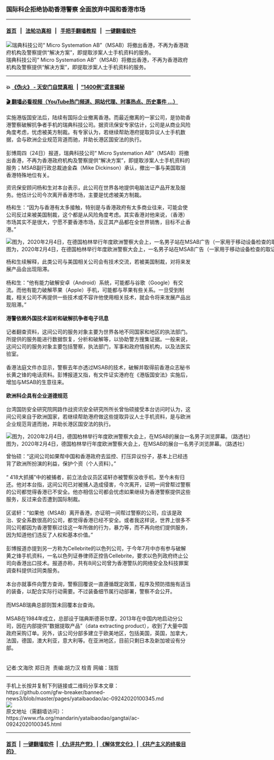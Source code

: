 ### 国际科企拒绝协助香港警察 全面放弃中国和香港市场
------------------------

#### [首页](https://github.com/gfw-breaker/banned-news3/blob/master/README.md) &nbsp;&nbsp;|&nbsp;&nbsp; [法轮功真相](https://github.com/begood0513/basic/blob/master/README.md)  &nbsp;&nbsp;|&nbsp;&nbsp; [手把手翻墙教程](https://github.com/gfw-breaker/guides/wiki)  &nbsp;&nbsp;|&nbsp;&nbsp; [一键翻墙软件](https://github.com/gfw-breaker/nogfw/blob/master/README.md)  



<div id="headerimg">
 <img alt="瑞典科技公司“ Micro Systemation AB”（MSAB）将撤出香港，不再为香港政府机构及警察提供“解决方案”，即提取涉案人士手机资料的服务。" src="https://www.rfa.org/mandarin/yataibaodao/gangtai/ac-09242020100345.html/MSAB_mand.jpg/@@images/a122d1cc-0cf3-4b49-ad09-7c29d5ac1379.jpeg" title="瑞典科技公司“ Micro Systemation AB”（MSAB）将撤出香港，不再为香港政府机构及警察提供“解决方案”，即提取涉案人士手机资料的服务。"/>
 <div id="headerimgcontents">
  <div id="headerimgcaption">
   <span>
    瑞典科技公司“ Micro Systemation AB”（MSAB）将撤出香港，不再为香港政府机构及警察提供“解决方案”，即提取涉案人士手机资料的服务。
   </span>
   <!-- zoomattribute -->
  </div>
  <!-- headerimgcaption -->
 </div>
 <!-- headerimagecontents -->
</div>

<hr/>


#### 💥 [《伪火》 - 天安门自焚真相 ](http://158.247.195.190:10000/videos/blog/weihuo.html)&nbsp; |&nbsp; [“1400例”谎言揭秘  ](http://158.247.195.190:10000/videos/blog/jiexi1400.html)

#### [ 🎬  翻墙必看视频（YouTube热门频道、网站代理、时事热点、历史事件 ...）](https://github.com/gfw-breaker/links/blob/master/banned.md)

<div id="storytext">
 <div>
  <div class="slot_header">
  </div>
 </div>
 <p>
 </p>
 <p>
  实施港版国安法后，陆续有国际企业撤离香港。而最近撤离的一家公司，是协助香港警察破解抗争者手机的瑞典科技公司。据资讯保安专家估计，公司是从商业风险角度考虑，忧虑被美方制裁。有专家认为，若继续帮助港府提取异议人士手机数据，会与欧洲企业规范背道而驰，并助长港区国安法的执行。
  <br/>
  <br/>
  彭博周四（24日）报道，瑞典科技公司“ Micro Systemation AB”（MSAB）将撤出香港，不再为香港政府机构及警察提供“解决方案”，即提取涉案人士手机资料的服务；MSAB副行政总裁迪金森（Mike Dickinson）承认，撤出一事与美国取消香港特殊地位有关。
 </p>
 <p>
 </p>
 <p>
 </p>
 <p>
  资讯保安顾问杨和生对本台表示，此公司在世界各地提供电脑法证产品开发及服务。他估计公司今次离开香港市场，主要是忧虑被美方制裁。
 </p>
 <p>
  杨和生：“因为与香港有太多接触，特别是与香港政府有太多商业往来，可能会使公司反过来被美国制裁，这个都是从风险角度考虑。其实香港对他来说，（香港）市场其实不是很大，宁愿不要香港市场，反正其产品都在全世界销售，目标不止香港。”
 </p>
 <p>
 </p>
 <p>
  <div class="image-inline captioned" style="width:1500px;">
   <div style="width:1500px;">
    <img alt="图为，2020年2月4日，在德国柏林举行年度欧洲警察大会上，一名男子站在MSAB广告（一家用于移动设备检查的取证技术的公司）的面前。（路透社）" src="https://www.rfa.org/mandarin/yataibaodao/gangtai/ac-09242020100345.html/2020-02-04T100935Z_1810728933_RC2MTE9K98NQ_RTRMADP_3_GERMANY-POLITICS-POLICE.jpg" title="图为，2020年2月4日，在德国柏林举行年度欧洲警察大会上，一名男子站在MSAB广告（一家用于移动设备检查的取证技术的公司）的面前。（路透社）"/>
   </div>
   <div class="image-caption">
    <span style="width:1500px;">
     图为，2020年2月4日，在德国柏林举行年度欧洲警察大会上，一名男子站在MSAB广告（一家用于移动设备检查的取证技术的公司）的面前。（路透社）
    </span>
    <span class="copyright">
    </span>
   </div>
  </div>
 </p>
 <p>
  杨和生续解释，此类公司与美国相关公司会有技术交流，若被美国制裁，对将来发展产品会出现阻滞。
  <br/>
  <br/>
  杨和生：“他有能力破解安卓（Android）系统，可能都与谷歌（Google）有交流。而他有能力破解苹果（Apple）手机，可能都与苹果有些关系。一旦受到制裁，相关公司不再提供一些技术或不容许他使用相关技术，就会令将来发展产品出现阻滞。”
  <br/>
  <br/>
  <b>
   港警依赖外国技术监听和破解抗争者电子讯息
  </b>
  <br/>
  <br/>
  记者翻查资料，这间公司的服务对象主要为世界各地不同国家和地区的执法部门。所提供的服务能进行数据恢复，分析和破解等，以协助警方搜集证据。一般来说，这间公司的服务对象主要包括警察，执法部门，军事和政府情报机构，以及法医实验室。
  <br/>
  <br/>
  香港法庭文件亦显示，警察去年亦透过MSAB的技术，破解并取得前香港众志秘书长黄之锋的电话资料。彭博报道又指，有文件证实港府在《港版国安法》实施后，增加与MSAB的生意往来。
  <br/>
  <br/>
  <b>
   欧洲科企具有企业道德规范
  </b>
  <br/>
  <br/>
  台湾国防安全研究院网路作战资讯安全研究所所长曾怡硕接受本台访问时认为，这间公司来自于欧洲国家，若继续帮助港府做这些提取异议人士手机资料，是与欧洲企业规范背道而驰，并助长港区国安法的执行。
 </p>
 <p>
 </p>
 <p>
  <div class="image-inline captioned" style="width:1500px;">
   <div style="width:1500px;">
    <img alt="图为，2020年2月4日，德国柏林举行年度欧洲警察大会上，在MSAB的展台一名男子浏览屏幕。（路透社）" src="https://www.rfa.org/mandarin/yataibaodao/gangtai/ac-09242020100345.html/2020-02-04T100946Z_1441243834_RC2MTE91N0MB_RTRMADP_3_GERMANY-POLITICS-POLICE.jpg" title="图为，2020年2月4日，德国柏林举行年度欧洲警察大会上，在MSAB的展台一名男子浏览屏幕。（路透社）"/>
   </div>
   <div class="image-caption">
    <span style="width:1500px;">
     图为，2020年2月4日，德国柏林举行年度欧洲警察大会上，在MSAB的展台一名男子浏览屏幕。（路透社）
    </span>
    <span class="copyright">
    </span>
   </div>
  </div>
 </p>
 <p>
  曾怡硕：“这间公司如果帮中国和香港政府去监控、打压异议份子，基本上已经违背了欧洲所扮演的利益，保护个资（个人资料）。”
  <br/>
  <br/>
  “ 418大抓捕”中的被捕者，前立法会议员区诺轩亦被警察没收手机，至今未有归还。他对本台指，这间公司已对被捕人造成侵害，今次离开，证明一间曾帮过警察的公司都觉得香港已不安全。他亦相信公司都会忧虑如果继续为香港警察提供这些服务，反过来会否遭到国际制裁。
  <br/>
  <br/>
  区诺轩：“如果他（MSAB）离开香港，亦证明一间帮过警察的公司，应该是政治、安全系数很高的公司，都觉得香港已经不安全。或者我这样说，世界上很多不同公司都因为香港警察过往这一年所做的行为，暴力等，而不再向他们提供服务，因为知道他们违反了人权和基本价值。”
  <br/>
  <br/>
  彭博报道亦提到另一方称为Cellebrite的以色列公司，于今年7月中亦有参与破解黄之锋手机资料，一名以色列证券律师正控告Cellebrite，要求以色列政府终止公司向香港出口技术。报道亦称，共有8间公司曾为香港警队的网络安全及科技罪案调查科提供过同类服务。
  <br/>
  <br/>
  本台亦就事件向警方查询，警察回覆说一直遵循既定政策，程序及预防措施有适当的装备，以配合实际行动需要。不过装备细节属行动部署，警察不会公开。
  <br/>
  <br/>
  而MSAB瑞典总部则暂未回覆本台查询。
  <br/>
  <br/>
  MSAB在1984年成立，总部设于瑞典斯德哥尔摩，2013年在中国内地启动分公司，因在内部提供“数据提取产品”（data extracting product），收到了大量中国政府采购订单。另外，该公司分部多建立于欧美地区，包括美国，英国，加拿大，法国，德国，澳大利亚，意大利等。在亚洲地区，目前只剩日本及新加坡设有分部。
  <br/>
  <br/>
  <br/>
  记者:文海欣 郑日尧  责编:胡力汉 梒青 网编：瑞哲
 </p>
</div>

<hr/>
手机上长按并复制下列链接或二维码分享本文章：<br/>
https://github.com/gfw-breaker/banned-news3/blob/master/pages/yataibaodao/ac-09242020100345.md <br/>
<a href='https://github.com/gfw-breaker/banned-news3/blob/master/pages/yataibaodao/ac-09242020100345.md'><img src='https://github.com/gfw-breaker/banned-news3/blob/master/pages/yataibaodao/ac-09242020100345.md.png'/></a> <br/>
原文地址（需翻墙访问）：https://www.rfa.org/mandarin/yataibaodao/gangtai/ac-09242020100345.html


------------------------
#### [首页](https://github.com/gfw-breaker/banned-news3/blob/master/README.md) &nbsp;|&nbsp; [一键翻墙软件](https://github.com/gfw-breaker/nogfw/blob/master/README.md) &nbsp;| [《九评共产党》](https://github.com/gfw-breaker/9ping.md/blob/master/README.md#九评之一评共产党是什么) | [《解体党文化》](https://github.com/gfw-breaker/jtdwh.md/blob/master/README.md) | [《共产主义的终极目的》](https://github.com/gfw-breaker/gczydzjmd.md/blob/master/README.md)


<img src='http://gfw-breaker.win/banned-news3/pages/yataibaodao/ac-09242020100345.md' width='0px' height='0px'/>